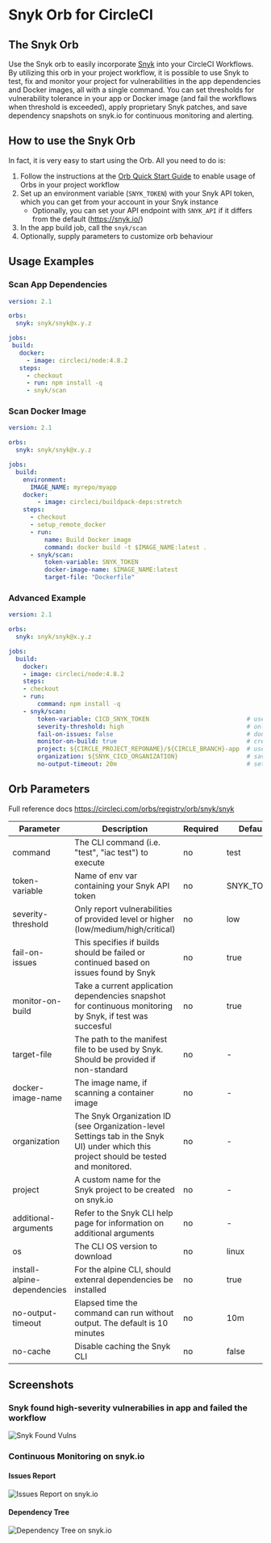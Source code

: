 # Snyk Orb for CircleCI

## The Snyk Orb

Use the Snyk orb to easily incorporate [Snyk](https://snyk.co/udBRL) into your CircleCI Workflows.
By utilizing this orb in your project workflow, it is possible to use Snyk to test, fix and monitor your project for vulnerabilities in the app dependencies and Docker images, all with a single command. You can set thresholds for vulnerability tolerance in your app or Docker image (and fail the workflows when threshold is exceeded), apply proprietary Snyk patches, and save dependency snapshots on snyk.io for continuous monitoring and alerting.

## How to use the Snyk Orb

In fact, it is very easy to start using the Orb.
All you need to do is:

1. Follow the instructions at the
   [Orb Quick Start Guide](https://circleci.com/orbs/registry/orb/snyk/snyk#quick-start)
   to enable usage of Orbs in your project workflow
2. Set up an environment variable (`SNYK_TOKEN`) with your Snyk API token, which
   you can get from your account in your Snyk instance
   - Optionally, you can set your API endpoint with `SNYK_API` if it differs from the default (https://snyk.io/)
3. In the app build job, call the `snyk/scan`
4. Optionally, supply parameters to customize orb behaviour

## Usage Examples

### Scan App Dependencies

```yaml
version: 2.1

orbs:
  snyk: snyk/snyk@x.y.z

jobs:
 build:
   docker:
     - image: circleci/node:4.8.2
   steps:
     - checkout
     - run: npm install -q
     - snyk/scan
```

### Scan Docker Image

```yaml
version: 2.1

orbs:
  snyk: snyk/snyk@x.y.z

jobs:
  build:
    environment:
      IMAGE_NAME: myrepo/myapp
    docker:
        - image: circleci/buildpack-deps:stretch
    steps:
      - checkout
      - setup_remote_docker
      - run:
          name: Build Docker image
          command: docker build -t $IMAGE_NAME:latest .
      - snyk/scan:
          token-variable: SNYK_TOKEN
          docker-image-name: $IMAGE_NAME:latest
          target-file: "Dockerfile"
```

### Advanced Example

```yaml
version: 2.1

orbs:
  snyk: snyk/snyk@x.y.z

jobs:
  build:
    docker:
    - image: circleci/node:4.8.2
    steps:
    - checkout
    - run:
        command: npm install -q
    - snyk/scan:
        token-variable: CICD_SNYK_TOKEN                           # use is api token stored in an env variable named other than SNYK_TOKEN
        severity-threshold: high                                  # only fail if detected high-severity vulnerabilities
        fail-on-issues: false                                     # don't fail even if issues detected (not recommended!)
        monitor-on-build: true                                    # create a snapshot of apps dependencies on snyk.io, for continoues monitoring (recommended!)
        project: ${CIRCLE_PROJECT_REPONAME}/${CIRCLE_BRANCH}-app  # use this to save the snapshot under specific names.
        organization: ${SNYK_CICD_ORGANIZATION}                   # save reports under a specific Snyk organization
        no-output-timeout: 20m                                    # set timeout without output to 20 mins
```

## Orb Parameters

Full reference docs https://circleci.com/orbs/registry/orb/snyk/snyk

| Parameter                   | Description                                                                                                                            | Required | Default    | Type                           |
|-----------------------------|----------------------------------------------------------------------------------------------------------------------------------------|----------|------------|--------------------------------|
| command                     | The CLI command (i.e. "test", "iac test") to execute                                                                                   | no       | test       | string                         |
| token-variable              | Name of env var containing your Snyk API token                                                                                         | no       | SNYK_TOKEN | env_var_name                   |
| severity-threshold          | Only report vulnerabilities of provided level or higher (low/medium/high/critical)                                                     | no       | low        | low \| med \| high \| critical |
| fail-on-issues              | This specifies if builds should be failed or continued based on issues found by Snyk                                                   | no       | true       | boolean                        |
| monitor-on-build            | Take a current application dependencies snapshot for continuous monitoring by Snyk, if test was succesful                              | no       | true       | boolean                        |
| target-file                 | The path to the manifest file to be used by Snyk. Should be provided if non-standard                                                   | no       | -          | string                         |
| docker-image-name           | The image name, if scanning a container image                                                                                          | no       | -          | string                         |
| organization                | The Snyk Organization ID (see Organization-level Settings tab in the Snyk UI) under which this project should be tested and monitored. | no       | -          | string                         |
| project                     | A custom name for the Snyk project to be created on snyk.io                                                                            | no       | -          | string                         |
| additional-arguments        | Refer to the Snyk CLI help page for information on additional arguments                                                                | no       | -          | string                         |
| os                          | The CLI OS version to download                                                                                                         | no       | linux      | linux \| macos \| alpine       |
| install-alpine-dependencies | For the alpine CLI, should extenral dependencies be installed                                                                          | no       | true       | boolean                        |
| no-output-timeout           | Elapsed time the command can run without output. The default is 10 minutes                                                             | no       | 10m        | string                         |
| no-cache                    | Disable caching the Snyk CLI                                                                                                           | no       | false      | boolean                        |

## Screenshots

### Snyk found high-severity vulnerabilies in app and failed the workflow

![Snyk Found Vulns](pictures/snyk_found_vulns.png)

### Continuous Monitoring on snyk.io

#### Issues Report

![Issues Report on snyk.io](pictures/snykio_report.png)

#### Dependency Tree

![Dependency Tree on snyk.io](pictures/snykio_deptree.png)
